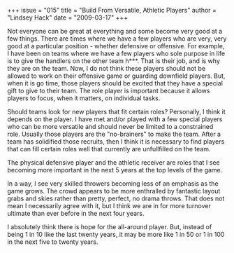 +++
issue = "015"
title = "Build From Versatile, Athletic Players"
author = "Lindsey Hack"
date = "2009-03-17"
+++

Not everyone can be great at everything and some become very good at a few
things. There are times where we have a few players who are very, very good at
a particular position - whether defensive or offensive. For example, I have
been on teams where we have a few players who sole purpose in life is to give
the handlers on the other team h***. That is their job, and is why they are on
the team. Now, I do not think these players should not be allowed to work on
their offensive game or guarding downfield players. But, when it is go time,
those players should be excited that they have a special gift to give to their
team. The role player is important because it allows players to focus, when it
matters, on individual tasks.  
  
Should teams look for new players that fit certain roles? Personally, I think
it depends on the player. I have met and/or played with a few special players
who can be more versatile and should never be limited to a constrained role.
Usually those players are the "no-brainers" to make the team. After a team has
solidified those recruits, then I think it is necessary to find players that
can fill certain roles well that currently are unfullfilled on the team.  
  
The physical defensive player and the athletic receiver are roles that I see
becoming more important in the next 5 years at the top levels of the game.  
  
In a way, I see very skilled throwers becoming less of an emphasis as the game
grows. The crowd appears to be more enthralled by fantastic layout grabs and
skies rather than pretty, perfect, no drama throws. That does not mean I
necessarily agree with it, but I think we are in for more turnover ultimate
than ever before in the next four years.  
  
I absolutely think there is hope for the all-around player. But, instead of
being 1 in 10 like the last twenty years, it may be more like 1 in 50 or 1 in
100 in the next five to twenty years.
